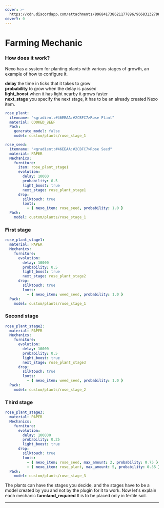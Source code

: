 ```yaml
---
cover: >-
  https://cdn.discordapp.com/attachments/896841738621177896/966831327984893992/unknown.png
coverY: 0
---
```


# Farming Mechanic

### How does it work?

Nexo has a system for planting plants with various stages of growth, an example of how to configure it.

**delay** the time in ticks that it takes to grow\
**probability** to grow when the delay is passed\
**light\_boost** when it has light nearby it grows faster\
**next\_stage** you specify the next stage, it has to be an already created Nexo item.

```yaml
rose_plant:
  itemname: "<gradient:#46EEAA:#2CBFC7>Rose Plant"
  material: COOKED_BEEF
  Pack:
    generate_model: false
    model: custom/plants/rose_stage_1

rose_seed:
  itemname: "<gradient:#46EEAA:#2CBFC7>Rose Seed"
  material: PAPER
  Mechanics:
    furniture:
      item: rose_plant_stage1
      evolution:
        delay: 10000
        probability: 0.5
        light_boost: true
        next_stage: rose_plant_stage1
      drop:
        silktouch: true
        loots:
          - { nexo_item: rose_seed, probability: 1.0 }
  Pack:
    model: custom/plants/rose_stage_1
```

### First stage

```yaml
rose_plant_stage1:
  material: PAPER
  Mechanics:
    furniture:
      evolution:
        delay: 10000
        probability: 0.5
        light_boost: true
        next_stage: rose_plant_stage2
      drop:
        silktouch: true
        loots:
          - { nexo_item: weed_seed, probability: 1.0 }
  Pack:
    model: custom/plants/rose_stage_1
```

### Second stage

```yaml
rose_plant_stage2:
  material: PAPER
  Mechanics:
    furniture:
      evolution:
        delay: 10000
        probability: 0.5
        light_boost: true
        next_stage: rose_plant_stage3
      drop:
        silktouch: true
        loots:
          - { nexo_item: weed_seed, probability: 1.0 }
  Pack:
    model: custom/plants/rose_stage_2
```

### Third stage

```yaml
rose_plant_stage3:
  material: PAPER
  Mechanics:
    furniture:
      evolution:
        delay: 100000
        probability: 0.25
        light_boost: true
      drop:
        silktouch: true
        loots:
          - { nexo_item: rose_seed, max_amount: 2, probability: 0.75 }
          - { nexo_item: rose_plant, max_amount: 5, probability: 0.55 }
  Pack:
    model: custom/plants/rose_stage_3
```

The plants can have the stages you decide, and the stages have to be a model created by you and not by the plugin for it to work. Now let's explain each mechanic **farmland\_required** It is to be placed only in fertile soil.

***
